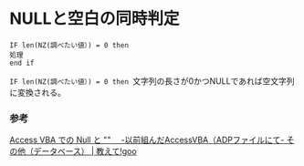 # NULLと空白の同時判定

```vba
IF len(NZ(調べたい値）) = 0 then 
処理
end if
```

`IF len(NZ(調べたい値）) = 0 then `文字列の長さが0かつNULLであれば空文字列に変換される。

### 参考

[Access VBA での Null と ""　 \-以前組んだAccessVBA（ADPファイルにて\- その他（データベース） \| 教えて\!goo](https://oshiete.goo.ne.jp/qa/7250869.html)